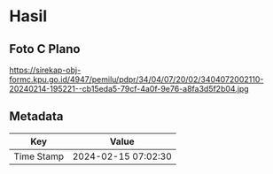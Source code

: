 # Hasil

## Foto C Plano

https://sirekap-obj-formc.kpu.go.id/4947/pemilu/pdpr/34/04/07/20/02/3404072002110-20240214-195221--cb15eda5-79cf-4a0f-9e76-a8fa3d5f2b04.jpg


## Metadata

| Key        | Value               |
| ---------- | ------------------- |
| Time Stamp | 2024-02-15 07:02:30 |



